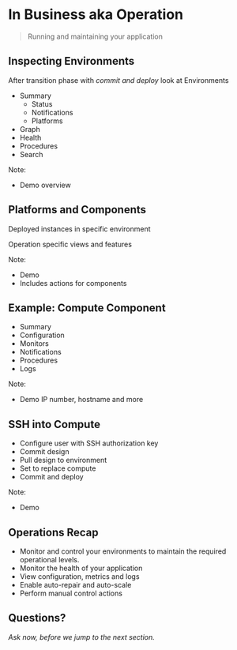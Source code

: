 # In Business aka Operation

> Running and maintaining your application


## Inspecting Environments

After transition phase with _commit and deploy_ look at Environments

- Summary
  - Status
  - Notifications
  - Platforms
- Graph
- Health
- Procedures
- Search

Note:
- Demo overview


## Platforms and Components

Deployed instances in specific environment

Operation specific views and features

Note:
- Demo
- Includes actions for components


## Example: Compute Component

- Summary
- Configuration
- Monitors
- Notifications
- Procedures
- Logs

Note:
- Demo IP number, hostname and more


## SSH into Compute

- Configure user with SSH authorization key
- Commit design
- Pull design to environment
- Set to replace compute
- Commit and deploy

Note:
- Demo


## Operations Recap

- Monitor and control your environments to maintain the required operational levels.
- Monitor the health of your application
- View configuration, metrics and logs
- Enable auto-repair and auto-scale
- Perform manual control actions


## Questions? 

<em class="yellow">Ask now, before we jump to the next section.</em>

